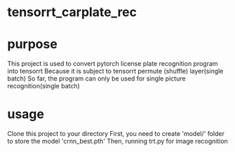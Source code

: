 # tensorrt_carplate_rec
# purpose
This project is used to convert pytorch license plate recognition program into tensorrt
Because it is subject to tensorrt permute (shuffle) layer(single batch)
So far, the program can only be used for single picture recognition(single batch)
# usage
Clone this project to your directory
First, you need to create 'model/' folder to store the model 'crnn_best.pth'
Then, running trt.py for image recognition
